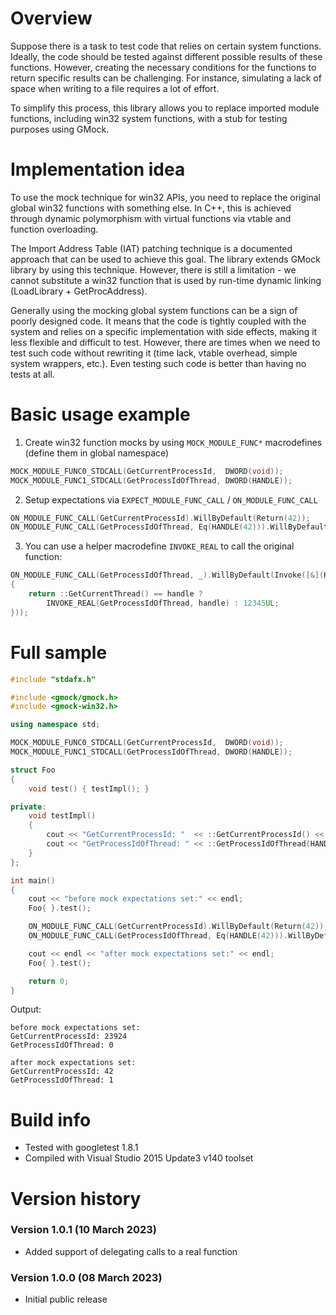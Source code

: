 # Overview

Suppose there is a task to test code that relies on certain system functions. Ideally, the code should be tested against different possible results of these functions. However, creating the necessary conditions for the functions to return specific results can be challenging. For instance, simulating a lack of space when writing to a file requires a lot of effort.

To simplify this process, this library allows you to replace imported module functions, including win32 system functions, with a stub for testing purposes using GMock.

# Implementation idea

To use the mock technique for win32 APIs, you need to replace the original global win32 functions with something else. In C++, this is achieved through dynamic polymorphism with virtual functions via vtable and function overloading.

The Import Address Table (IAT) patching technique is a documented approach that can be used to achieve this goal. The library extends GMock library by using this technique. However, there is still a limitation - we cannot substitute a win32 function that is used by run-time dynamic linking (LoadLibrary + GetProcAddress).

Generally using the mocking global system functions can be a sign of poorly designed code. It means that the code is tightly coupled with the system and relies on a specific implementation with side effects, making it less flexible and difficult to test. However, there are times when we need to test such code without rewriting it (time lack, vtable overhead, simple system wrappers, etc.). Even testing such code is better than having no tests at all.

# Basic usage example

1. Create win32 function mocks by using `MOCK_MODULE_FUNC*` macrodefines (define them in global namespace)

```cpp
MOCK_MODULE_FUNC0_STDCALL(GetCurrentProcessId,  DWORD(void));
MOCK_MODULE_FUNC1_STDCALL(GetProcessIdOfThread, DWORD(HANDLE));
```

2. Setup expectations via `EXPECT_MODULE_FUNC_CALL` / `ON_MODULE_FUNC_CALL`

```cpp
ON_MODULE_FUNC_CALL(GetCurrentProcessId).WillByDefault(Return(42));
ON_MODULE_FUNC_CALL(GetProcessIdOfThread, Eq(HANDLE(42))).WillByDefault(Return(1));
```

3. You can use a helper macrodefine `INVOKE_REAL` to call the original function:

```cpp
ON_MODULE_FUNC_CALL(GetProcessIdOfThread, _).WillByDefault(Invoke([&](HANDLE handle) -> DWORD
{
    return ::GetCurrentThread() == handle ?
        INVOKE_REAL(GetProcessIdOfThread, handle) : 12345UL;
}));
```

# Full sample

```cpp
#include "stdafx.h"

#include <gmock/gmock.h>
#include <gmock-win32.h>

using namespace std;

MOCK_MODULE_FUNC0_STDCALL(GetCurrentProcessId,  DWORD(void));
MOCK_MODULE_FUNC1_STDCALL(GetProcessIdOfThread, DWORD(HANDLE));

struct Foo
{
    void test() { testImpl(); }

private:
    void testImpl()
    {
        cout << "GetCurrentProcessId: "  << ::GetCurrentProcessId() << endl;
        cout << "GetProcessIdOfThread: " << ::GetProcessIdOfThread(HANDLE(42)) << endl;
    }
};

int main()
{
    cout << "before mock expectations set:" << endl;
    Foo{ }.test();

    ON_MODULE_FUNC_CALL(GetCurrentProcessId).WillByDefault(Return(42));
    ON_MODULE_FUNC_CALL(GetProcessIdOfThread, Eq(HANDLE(42))).WillByDefault(Return(1));

    cout << endl << "after mock expectations set:" << endl;
    Foo{ }.test();

    return 0;
}
```

Output:
```console
before mock expectations set:
GetCurrentProcessId: 23924
GetProcessIdOfThread: 0

after mock expectations set:
GetCurrentProcessId: 42
GetProcessIdOfThread: 1
```

# Build info

- Tested with googletest 1.8.1
- Compiled with Visual Studio 2015 Update3 v140 toolset

# Version history

### Version 1.0.1 (10 March 2023)
- Added support of delegating calls to a real function

### Version 1.0.0 (08 March 2023)
- Initial public release
